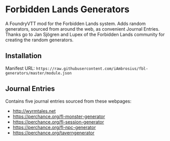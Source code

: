 # Forbidden Lands Generators
A FoundryVTT mod for the Forbidden Lands system. Adds random generators, sourced from around the web, as convenient Journal Entries. Thanks go to Jan Sjögren and Lupex of the Forbidden Lands community for creating the random generators.

## Installation

Manifest URL: `https://raw.githubusercontent.com/iAmbrosius/fbl-generators/master/module.json`

## Journal Entries

Contains five journal entries sourced from these webpages:

- http://wyrmtales.net
- https://perchance.org/fl-monster-generator
- https://perchance.org/fl-session-generator
- https://perchance.org/fl-npc-generator
- https://perchance.org/taverngenerator
